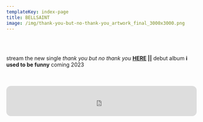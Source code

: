 ```yaml
---
templateKey: index-page
title: BELLSAINT
image: /img/thank-you-but-no-thank-you_artwork_final_3000x3000.png
---
```

<br> 

<br> stream the new single _thank you but no thank you_ [**HERE**](https://ffm.to/bellsaint_thankyoubutnothankyou) **\||** debut album **i used to be funny** coming 2023

</br>

</br>

<iframe style="border-radius:12px" src="https://open.spotify.com/embed/album/41t5pPykPsOd7tzOlHQFRb?utm_source=generator&theme=0" width="100%" height="80" frameBorder="0" allowfullscreen="" allow="autoplay; clipboard-write; encrypted-media; fullscreen; picture-in-picture" loading="lazy"></iframe>
